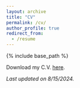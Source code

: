 ```yaml
---
layout: archive
title: "CV"
permalink: /cv/
author_profile: true
redirect_from:
  - /resume
---
```


{% include base_path %}

Download my C.V. [here](/files/CallenIanCV_8.15.24.pdf).

*Last updated on 8/15/2024.* 
